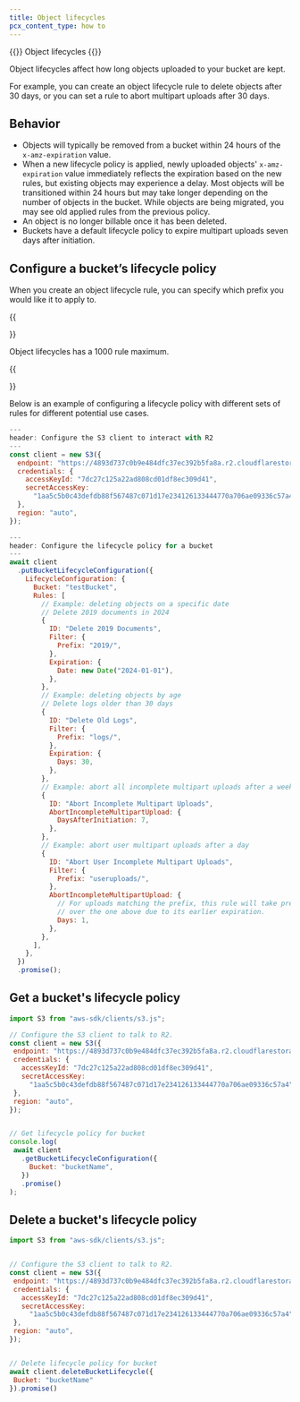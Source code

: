 ```yaml
---
title: Object lifecycles
pcx_content_type: how to
---
```


{{<beta heading="h1">}} Object lifecycles {{</beta>}}

Object lifecycles affect how long objects uploaded to your bucket are kept.

For example, you can create an object lifecycle rule to delete objects after 30 days, or you can set a rule to abort multipart uploads after 30 days.

## Behavior

- Objects will typically be removed from a bucket within 24 hours of the `x-amz-expiration` value.
- When a new lifecycle policy is applied, newly uploaded objects' `x-amz-expiration` value immediately reflects the expiration based on the new rules, but existing objects may experience a delay. Most objects will be transitioned within 24 hours but may take longer depending on the number of objects in the bucket. While objects are being migrated, you may see old applied rules from the previous policy.
- An object is no longer billable once it has been deleted.
- Buckets have a default lifecycle policy to expire multipart uploads seven days after initiation.

## Configure a bucket’s lifecycle policy

When you create an object lifecycle rule, you can specify which prefix you would like it to apply to.

{{<Aside type="note">}}

Object lifecycles has a 1000 rule maximum.

{{</Aside>}}

Below is an example of configuring a lifecycle policy with different sets of rules for different potential use cases. 

```js
---
header: Configure the S3 client to interact with R2
---
const client = new S3({
  endpoint: "https://4893d737c0b9e484dfc37ec392b5fa8a.r2.cloudflarestorage.com",
  credentials: {
    accessKeyId: "7dc27c125a22ad808cd01df8ec309d41",
    secretAccessKey:
      "1aa5c5b0c43defdb88f567487c071d17e234126133444770a706ae09336c57a4",
  },
  region: "auto",
});
```

```javascript
---
header: Configure the lifecycle policy for a bucket
---
await client
  .putBucketLifecycleConfiguration({
    LifecycleConfiguration: {
      Bucket: "testBucket",
      Rules: [
        // Example: deleting objects on a specific date
        // Delete 2019 documents in 2024
        {
          ID: "Delete 2019 Documents",
          Filter: {
            Prefix: "2019/",
          },
          Expiration: {
            Date: new Date("2024-01-01"),
          },
        },
        // Example: deleting objects by age
        // Delete logs older than 30 days
        {
          ID: "Delete Old Logs",
          Filter: {
            Prefix: "logs/",
          },
          Expiration: {
            Days: 30,
          },
        },
        // Example: abort all incomplete multipart uploads after a week
        {
          ID: "Abort Incomplete Multipart Uploads",
          AbortIncompleteMultipartUpload: {
            DaysAfterInitiation: 7,
          },
        },
        // Example: abort user multipart uploads after a day
        {
          ID: "Abort User Incomplete Multipart Uploads",
          Filter: {
            Prefix: "useruploads/",
          },
          AbortIncompleteMultipartUpload: {
            // For uploads matching the prefix, this rule will take precedence
            // over the one above due to its earlier expiration.
            Days: 1,
          },
        },
      ],
    },
  })
  .promise();
```

## Get a bucket's lifecycle policy

```js
import S3 from "aws-sdk/clients/s3.js";

// Configure the S3 client to talk to R2.
const client = new S3({
 endpoint: "https://4893d737c0b9e484dfc37ec392b5fa8a.r2.cloudflarestorage.com",
 credentials: {
   accessKeyId: "7dc27c125a22ad808cd01df8ec309d41",
   secretAccessKey:
     "1aa5c5b0c43defdb88f567487c071d17e234126133444770a706ae09336c57a4",
 },
 region: "auto",
});


// Get lifecycle policy for bucket
console.log(
 await client
   .getBucketLifecycleConfiguration({
     Bucket: "bucketName",
   })
   .promise()
);
```

## Delete a bucket's lifecycle policy

```js
import S3 from "aws-sdk/clients/s3.js";


// Configure the S3 client to talk to R2.
const client = new S3({
 endpoint: "https://4893d737c0b9e484dfc37ec392b5fa8a.r2.cloudflarestorage.com",
 credentials: {
   accessKeyId: "7dc27c125a22ad808cd01df8ec309d41",
   secretAccessKey:
     "1aa5c5b0c43defdb88f567487c071d17e234126133444770a706ae09336c57a4",
 },
 region: "auto",
});


// Delete lifecycle policy for bucket
await client.deleteBucketLifecycle({
 Bucket: "bucketName"
}).promise()
```
